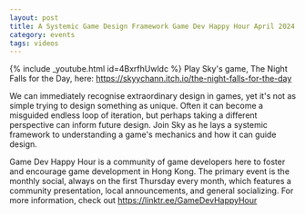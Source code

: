 ```yaml
---
layout: post
title: A Systemic Game Design Framework Game Dev Happy Hour April 2024 Monthly
category: events
tags: videos
---
```


{% include _youtube.html id=4BxrfhUwldc %}
Play Sky's game, The Night Falls for the Day, here: https://skyychann.itch.io/the-night-falls-for-the-day

We can immediately recognise extraordinary design in games, yet it's not as simple trying to design something as unique. Often it can become a misguided endless loop of iteration, but perhaps taking a different perspective can inform future design. Join Sky as he lays a systemic framework to understanding a game's mechanics and how it can guide design.

Game Dev Happy Hour is a community of game developers here to foster and encourage game development in Hong Kong. The primary event is the monthly social, always on the first Thursday every month, which features a community presentation, local announcements, and general socializing. For more information, check out https://linktr.ee/GameDevHappyHour
